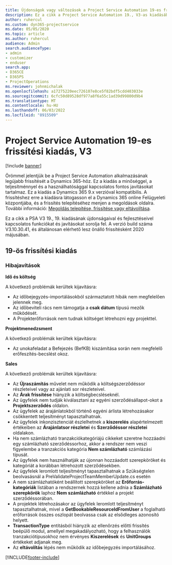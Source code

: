 ```yaml
---
title: Újdonságok vagy változások a Project Service Automation 19-es frissítési kiadásának V3 változatában
description: Ez a cikk a Project Service Automation 19., V3-as kiadásában elérhető funkciókat és javításokat sorolja fel.
author: ruhercul
ms.custom: dyn365-projectservice
ms.date: 05/05/2020
ms.topic: article
ms.author: ruhercul
audience: Admin
search.audienceType:
- admin
- customizer
- enduser
search.app:
- D365CE
- D365PS
- ProjectOperations
ms.reviewer: johnmichalak
ms.openlocfilehash: a17275220eec726107e8ce5f82bdf5cdd403033e
ms.sourcegitcommit: 6cfc50d89528df977a8f6a55c1ad39d99800d9b4
ms.translationtype: MT
ms.contentlocale: hu-HU
ms.lasthandoff: 06/03/2022
ms.locfileid: "8915509"
---
```

# <a name="project-service-automation-update-release-19-v3"></a>Project Service Automation 19-es frissítési kiadás, V3

[!include [banner](../includes/psa-now-project-operations.md)]

Örömmel jelentjük be a Project Service Automation alkalmazásának legújabb frissítését a Dynamics 365-höz. Ez a kiadás a minőséggel, a teljesítménnyel és a használhatósággal kapcsolatos fontos javításokat tartalmaz. Ez a kiadás a Dynamics 365 9.x verzióval kompatibilis. A frissítéshez erre a kiadásra látogasson el a Dynamics 365 online Felügyeleti központjába, és a frissítés telepítéséhez menjen a megoldások oldalra. További információ: [Megoldás telepítése, frissítése vagy eltávolítása](/power-platform/admin/install-remove-preferred-solution).

Ez a cikk a PSA V3 19., 19. kiadásának újdonságaival és fejlesztéseivel kapcsolatos funkciókat és javításokat sorolja fel. A verzió build száma V3.10.30.41, és általánosan elérhető lesz önálló frissítésként 2020 májusában.

## <a name="update-release-19"></a>19-ös frissítési kiadás

### <a name="bug-fixes"></a>Hibajavítások

**Idő és költség**

A következő problémák kerültek kijavításra: 

- Az időbejegyzés-importálásokból származtatott hibák nem megfelelően jelennek meg.
- Az időbeviteli rács nem támogatja a **csak dátum** típusú mezők működését.
- A Projekterőforrások nem tudnak költséget létrehozni egy projekttel.

**Projektmenedzsment**

A következő problémák kerültek kijavításra: 

-  Az unokafeladat a Befejezés (BefKB) kiszámítása során nem megfelelő erőfeszítés-becslést okoz.

**Sales**

A következő problémák kerültek kijavításra: 

- Az **Újraszámítás** művelet nem működik a költségszerződéssor részleteivel vagy az ajánlati sor részleteivel.
- Az **Árak frissítése** hiányzik a költségbecsléseknél.
-  Az ügyfelek nem tudják kiválasztani az egyéni szerződésállapot-okot a **Projektszerződés** oldalon.
- Az ügyfelek az árajánlatokból történő egyéni árlista létrehozásakor csökkentett teljesítményt tapasztalhatnak.
- Az ügyfelek inkonzisztenciát észlelhetnek a **kiszerelés** alapértelmezett értékeiben az **Árajánlatsor részletei** és **Szerződéssor részletei** oldalakon.
- Ha nem számlázható tranzakciókategóriájú cikkeket szeretne hozzáadni egy számlázható szerződéssorhoz, akkor a rendszer nem veszi figyelembe a tranzakciós kategória **Nem számlázható** számlázási típusát.
- Az ügyfelek nem használhatják az újonnan hozzáadott szerepköröket és kategóriát a korábban létrehozott szerződésekben.
- Az ügyfelek leromlott teljesítményt tapasztalhatnak a Szükségtelen beolvasásnál a PreValidateProjectTeamMemberUpdate.cs esetén
- A nem számlázhatóként beállított szerepköröket az **Erőforrás-kategóriák** listában a rendszernek hozzá kellene adnia a **Számlázható szerepkörök** laphoz **Nem számlázható** értékkel a projekt szerződéssorában.
- A projektek létrehozásakor az ügyfelek leromlott teljesítményt tapasztalhatnak, mivel a **GetBookableResourceIdFromUser** a foglalható erőforrások összes oszlopát beolvassa csak az elsődleges azonosító helyett.
- **TransactionType** entitásból hiányzik az ellenőrzés előtti frissítés beépülő modul, amellyel megakadályozható, hogy a felhasználók tranzakciótípusokhoz nem érvényes **Kiszerelések** és **UnitGroups** értékeket adjanak meg.
- Az **eltávolítás** lépés nem működik az időbejegyzés importálásához.


[!INCLUDE[footer-include](../includes/footer-banner.md)]
